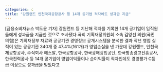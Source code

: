 ```yaml
---
categories: c
title: "강원랜드 인천국제공항공사 등 14개 공기업 적자에도 성과급 지급"
---
```

[금융소비자뉴스 박도윤 기자] 강원랜드 등 지난해 적자를 기록한 14개 공기업이 임직원들에게 성과급을 지급한 것으로 조사됐다.국회 기획재정위원회 소속 김영선 의원(국민의힘)은 기획재정부 자료와 공공기관 경영정보 공개시스템을 분석한 결과 작년 영업 실적이 있는 공공기관 340개 중 47.4%(161개)가 영업손실을 낸 가운데 강원랜드, 인천국제공항공사, 주식회사 에스알, 한국공항공사, 한국광해광업공단, 한국방송광고진흥공사, 한국전력공사 등 14개 공기업이 영업이익률이나 순이익률이 적자인데도 경영평가 C등급 이상으로 성과급을 받았다고